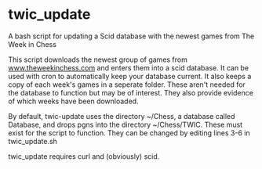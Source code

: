 twic_update
===========

A bash script for updating a Scid database with the newest games from The Week in Chess


This script downloads the newest group of games from www.theweekinchess.com and enters them into a scid database. It can be used with cron to automatically keep your database current. 
It also keeps a copy of each week's games in a seperate folder. These aren't needed for the database to function but may be of interest. They also provide evidence of which weeks have been downloaded.


By default, twic-update uses the directory ~/Chess, a database called Database, and drops pgns into the directory ~/Chess/TWIC. These must exist for the script to function. They can be changed by editing lines 3-6 in twic_update.sh

twic_update requires curl and (obviously) scid.
